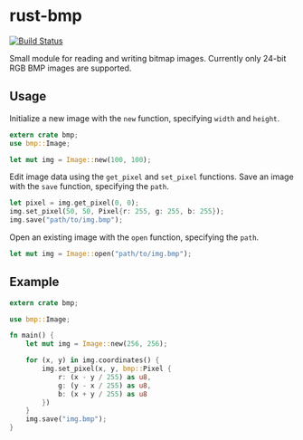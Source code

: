 rust-bmp
========
[![Build Status](https://travis-ci.org/sondrele/rust-bmp.svg?branch=master)](https://travis-ci.org/sondrele/rust-bmp)

Small module for reading and writing bitmap images.
Currently only 24-bit RGB BMP images are supported.

Usage
-----
Initialize a new image with the `new` function, specifying `width` and `height`.
```rust
extern crate bmp;
use bmp::Image;

let mut img = Image::new(100, 100);
```
Edit image data using the `get_pixel` and `set_pixel` functions.
Save an image with the `save` function, specifying the `path`.
```rust
let pixel = img.get_pixel(0, 0);
img.set_pixel(50, 50, Pixel{r: 255, g: 255, b: 255});
img.save("path/to/img.bmp");
```
Open an existing image with the `open` function, specifying the `path`.
```rust
let mut img = Image::open("path/to/img.bmp");
```
Example
-------
```rust
extern crate bmp;

use bmp::Image;

fn main() {
    let mut img = Image::new(256, 256);

    for (x, y) in img.coordinates() {
        img.set_pixel(x, y, bmp::Pixel {
            r: (x - y / 255) as u8,
            g: (y - x / 255) as u8,
            b: (x + y / 255) as u8
        })
    }
    img.save("img.bmp");
}

```
